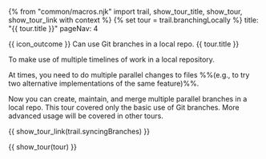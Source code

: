 {% from "common/macros.njk" import trail, show_tour_title, show_tour, show_tour_link with context %}
{% set tour = trail.branchingLocally %}
<frontmatter>
title: "{{ tour.title }}"
pageNav: 4
</frontmatter>

<span id="outcomes">{{ icon_outcome }} Can use Git branches in a local repo.</span>
<span id="title">{{ tour.title }}</span>

<span class="d-none" id="destination">To make use of multiple timelines of work in a local repository.</span>

<span class="d-none" id="motivation">At times, you need to do multiple parallel changes to files %%(e.g., to try two alternative implementations of the same feature)%%.</span>

<span class="d-none" id="achievements">Now you can create, maintain, and merge multiple parallel branches in a local repo. This tour covered only the basic use of Git branches. More advanced usage will be covered in other tours.</span>

<span id="next">{{ show_tour_link(trail.syncingBranches) }}</span>

<div id="body">

{{ show_tour(tour) }}
</div>

<div id="extras">
</div>